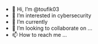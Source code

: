 - 👋 Hi, I’m @toufik03
- 👀 I’m interested in cybersecurity
- 🌱 I’m currently 
- 💞️ I’m looking to collaborate on ...
- 📫 How to reach me ...

<!---
toufik03/toufik03 is a ✨ special ✨ repository because its `README.md` (this file) appears on your GitHub profile.
You can click the Preview link to take a look at your changes.
--->

